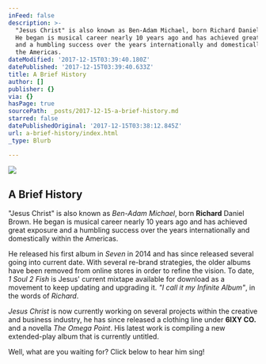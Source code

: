 ```yaml
---
inFeed: false
description: >-
  "Jesus Christ" is also known as Ben-Adam Michael, born Richard Daniel Brown.
  He began is musical career nearly 10 years ago and has achieved great exposure
  and a humbling success over the years internationally and domestically within
  the Americas.
dateModified: '2017-12-15T03:39:40.180Z'
datePublished: '2017-12-15T03:39:40.633Z'
title: A Brief History
author: []
publisher: {}
via: {}
hasPage: true
sourcePath: _posts/2017-12-15-a-brief-history.md
starred: false
datePublishedOriginal: '2017-12-15T03:38:12.845Z'
url: a-brief-history/index.html
_type: Blurb

---
```

![](https://the-grid-user-content.s3-us-west-2.amazonaws.com/d403b5d5-d774-42dd-af63-831250eb5555.jpg)

## **A Brief History**

"Jesus Christ" is also known as _Ben-Adam Michael_, born **Richard** Daniel Brown. He began is musical career nearly 10 years ago and has achieved great exposure and a humbling success over the years internationally and domestically within the Americas.

He released his first album in _Seven_ in 2014 and has since released several going into current date. With several re-brand strategies, the older albums have been removed from online stores in order to refine the vision. To date, _1 Soul 2 Fish_ is Jesus' current mixtape available for download as a movement to keep updating and upgrading it. _"I call it my Infinite Album"_, in the words of _Richard_.

_Jesus Christ_ is now currently working on several projects within the creative and business industry, he has since released a clothing line under **6IXY CO.** and a novella _The Omega Point_. His latest work is compiling a new extended-play album that is currently untitled.

Well, what are you waiting for? Click below to hear him sing!